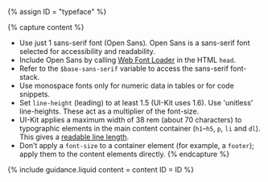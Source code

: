 {% assign ID = "typeface" %}

{% capture content %}
- Use just 1 sans-serif font (Open Sans). Open Sans is a sans-serif font selected for accessibility and readability.
- Include Open Sans by calling <a href="https://github.com/typekit/webfontloader" rel="external">Web Font Loader</a> in the HTML `head`.
- Refer to the `$base-sans-serif` variable to access the sans-serif font-stack.
- Use monospace fonts only for numeric data in tables or for code snippets.
- Set `line-height` (leading) to at least 1.5 (UI-Kit uses 1.6). Use 'unitless' line-heights. These act as a multiplier of the font-size.
- UI-Kit applies a maximum width of 38 rem (about 70 characters) to typographic elements in the main content container (`h1`–`h5`, `p`, `li` and `dl`). This gives a [readable line length](https://www.smashingmagazine.com/2014/09/balancing-line-length-font-size-responsive-web-design/#line-length-measure-and-reading).
- Don’t apply a `font-size` to a container element (for example, a `footer`); apply them to the content elements directly.
{% endcapture %}

{% include guidance.liquid  content = content  ID = ID %}
